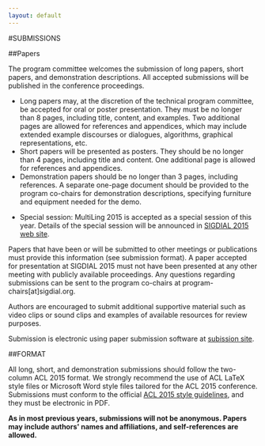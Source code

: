 ```yaml
---
layout: default
---
```


#SUBMISSIONS

##Papers

The program committee welcomes the submission of long papers, short papers, and demonstration descriptions. All accepted submissions will be published in the conference proceedings.

* Long papers may, at the discretion of the technical program committee, be accepted for oral or poster presentation. They must be no longer than 8 pages, including title, content, and examples. Two additional pages are allowed for references and appendices, which may include extended example discourses or dialogues, algorithms, graphical representations, etc.
* Short papers will be presented as posters. They should be no longer than 4 pages, including title and content. One additional page is allowed for references and appendices.
* Demonstration papers should be no longer than 3 pages, including references. A separate one-page document should be provided to the program co-chairs for demonstration descriptions, specifying furniture and equipment needed for the demo.
- Special session: MultiLing 2015 is accepted as a special session of this year.
Details of the special session will be announced in 
[SIGDIAL 2015 web site](http://www.sigdial.org/workshops/conference16/sessions.html).

Papers that have been or will be submitted to other meetings or publications must provide this information (see submission format). A paper accepted for presentation at SIGDIAL 2015 must not have been presented at any other meeting with publicly available proceedings. Any questions regarding submissions can be sent to the program co-chairs at program-chairs[at]sigdial.org.

Authors are encouraged to submit additional supportive material such as video clips or sound clips and examples of available resources for review purposes.

Submission is electronic using paper submission software at [subission site](https://www.softconf.com/e/sigdial2015/).

##FORMAT

All long, short, and demonstration submissions should follow the two-column ACL
2015 format. We strongly recommend the use of ACL LaTeX style files or Microsoft
Word style files tailored for the ACL 2015 conference. Submissions must conform
to the official [ACL 2015 style guidelines](http://acl2015.org/call_for_papers.html), and they must be electronic in PDF.

**As in most previous years, submissions will not be anonymous. Papers may include authors' names and affiliations, and self-references are allowed.**
